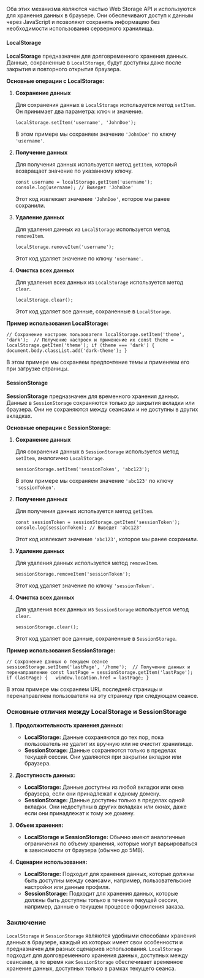Оба этих механизма являются частью Web Storage API и используются для хранения данных в браузере. Они обеспечивают доступ к данным через JavaScript и позволяют сохранять информацию без необходимости использования серверного хранилища.

#### LocalStorage

**LocalStorage** предназначен для долговременного хранения данных. Данные, сохраненные в `LocalStorage`, будут доступны даже после закрытия и повторного открытия браузера.

**Основные операции с LocalStorage:**

1. **Сохранение данных**
    
    Для сохранения данных в `LocalStorage` используется метод `setItem`. Он принимает два параметра: ключ и значение.
    
    `localStorage.setItem('username', 'JohnDoe');`
    
    В этом примере мы сохраняем значение `'JohnDoe'` по ключу `'username'`.
    
2. **Получение данных**
    
    Для получения данных используется метод `getItem`, который возвращает значение по указанному ключу.
    
    `const username = localStorage.getItem('username'); console.log(username); // Выведет 'JohnDoe'`
    
    Этот код извлекает значение `'JohnDoe'`, которое мы ранее сохранили.
    
3. **Удаление данных**
    
    Для удаления данных из `LocalStorage` используется метод `removeItem`.
    
    `localStorage.removeItem('username');`
    
    Этот код удаляет значение по ключу `'username'`.
    
4. **Очистка всех данных**
    
    Для удаления всех данных из `LocalStorage` используется метод `clear`.
    
    `localStorage.clear();`
    
    Этот код удаляет все данные, сохраненные в `LocalStorage`.
    

**Пример использования LocalStorage:**

`// Сохранение настроек пользователя localStorage.setItem('theme', 'dark');  // Получение настроек и применение их const theme = localStorage.getItem('theme'); if (theme === 'dark') {   document.body.classList.add('dark-theme'); }`

В этом примере мы сохраняем предпочтение темы и применяем его при загрузке страницы.

#### SessionStorage

**SessionStorage** предназначен для временного хранения данных. Данные в `SessionStorage` сохраняются только до закрытия вкладки или браузера. Они не сохраняются между сеансами и не доступны в других вкладках.

**Основные операции с SessionStorage:**

1. **Сохранение данных**
    
    Для сохранения данных в `SessionStorage` используется метод `setItem`, аналогично `LocalStorage`.
    
    `sessionStorage.setItem('sessionToken', 'abc123');`
    
    В этом примере мы сохраняем значение `'abc123'` по ключу `'sessionToken'`.
    
2. **Получение данных**
    
    Для получения данных используется метод `getItem`.
    
    `const sessionToken = sessionStorage.getItem('sessionToken'); console.log(sessionToken); // Выведет 'abc123'`
    
    Этот код извлекает значение `'abc123'`, которое мы ранее сохранили.
    
3. **Удаление данных**
    
    Для удаления данных используется метод `removeItem`.
    
    `sessionStorage.removeItem('sessionToken');`
    
    Этот код удаляет значение по ключу `'sessionToken'`.
    
4. **Очистка всех данных**
    
    Для удаления всех данных из `SessionStorage` используется метод `clear`.
    
    `sessionStorage.clear();`
    
    Этот код удаляет все данные, сохраненные в `SessionStorage`.
    

**Пример использования SessionStorage:**

`// Сохранение данных о текущем сеансе sessionStorage.setItem('lastPage', '/home');  // Получение данных и перенаправление const lastPage = sessionStorage.getItem('lastPage'); if (lastPage) {   window.location.href = lastPage; }`

В этом примере мы сохраняем URL последней страницы и перенаправляем пользователя на эту страницу при следующем сеансе.

### Основные отличия между LocalStorage и SessionStorage

1. **Продолжительность хранения данных:**
    
    - **LocalStorage:** Данные сохраняются до тех пор, пока пользователь не удалит их вручную или не очистит хранилище.
    - **SessionStorage:** Данные сохраняются только в пределах текущей сессии. Они удаляются при закрытии вкладки или браузера.
2. **Доступность данных:**
    
    - **LocalStorage:** Данные доступны из любой вкладки или окна браузера, если они принадлежат к одному домену.
    - **SessionStorage:** Данные доступны только в пределах одной вкладки. Они недоступны в других вкладках или окнах, даже если они принадлежат к тому же домену.
3. **Объем хранения:**
    
    - **LocalStorage и SessionStorage:** Обычно имеют аналогичные ограничения по объему хранения, которые могут варьироваться в зависимости от браузера (обычно до 5MB).
4. **Сценарии использования:**
    
    - **LocalStorage:** Подходит для хранения данных, которые должны быть доступны между сеансами, например, пользовательские настройки или данные профиля.
    - **SessionStorage:** Подходит для хранения данных, которые должны быть доступны только в течение текущей сессии, например, данные о текущем процессе оформления заказа.

### Заключение

`LocalStorage` и `SessionStorage` являются удобными способами хранения данных в браузере, каждый из которых имеет свои особенности и предназначен для разных сценариев использования. `LocalStorage` подходит для долговременного хранения данных, доступных между сеансами, в то время как `SessionStorage` обеспечивает временное хранение данных, доступных только в рамках текущего сеанса.